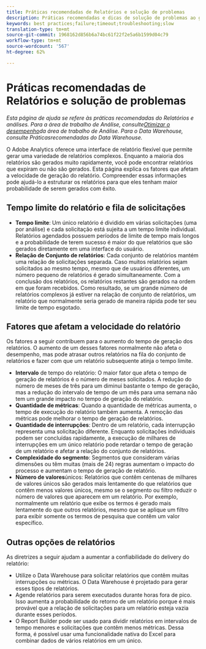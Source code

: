 ```yaml
---
title: Práticas recomendadas de Relatórios e solução de problemas
description: Práticas recomendadas e dicas de solução de problemas ao gerar relatórios.
keywords: best practices;failure;timeout;troubleshooting;slow
translation-type: tm+mt
source-git-commit: 1968162d856b6a74bc61f22f2e5a6b1599d04c79
workflow-type: tm+mt
source-wordcount: '567'
ht-degree: 62%

---
```



# Práticas recomendadas de Relatórios e solução de problemas

*Esta página de ajuda se refere às práticas recomendadas do Relatórios e análises. Para a área de trabalho de Análise, consulte[Otimizar o desempenho](../analysis-workspace/workspace-faq/optimizing-performance.md)da área de trabalho de Análise. Para o Data Warehouse, consulte Práticas[](/help/export/data-warehouse/data-warehouse-bp.md)recomendadas do Data Warehouse.*

O Adobe Analytics oferece uma interface de relatório flexível que permite gerar uma variedade de relatórios complexos. Enquanto a maioria dos relatórios são gerados muito rapidamente, você pode encontrar relatórios que expiram ou não são gerados. Esta página explica os fatores que afetam a velocidade de geração do relatório. Compreender essas informações pode ajudá-lo a estruturar os relatórios para que eles tenham maior probabilidade de serem gerados com êxito.

## Tempo limite do relatório e fila de solicitações

* **Tempo limite**: Um único relatório é dividido em várias solicitações (uma por análise) e cada solicitação está sujeita a um tempo limite individual. Relatórios agendados possuem períodos de limite de tempo mais longos e a probabilidade de terem sucesso é maior do que relatórios que são gerados diretamente em uma interface do usuário.
* **Relação de Conjunto de relatórios**: Cada conjunto de relatórios mantém uma relação de solicitações separada. Caso muitos relatórios sejam solicitados ao mesmo tempo, mesmo que de usuários diferentes, um número pequeno de relatórios é gerado simultaneamente. Com a conclusão dos relatórios, os relatórios restantes são gerados na ordem em que foram recebidos. Como resultado, se um grande número de relatórios complexos já estiver na relação de conjunto de relatórios, um relatório que normalmente seria gerado de maneira rápida pode ter seu limite de tempo esgotado.

## Fatores que afetam a velocidade do relatório

Os fatores a seguir contribuem para o aumento do tempo de geração dos relatórios. O aumento de um desses fatores normalmente não afeta o desempenho, mas pode atrasar outros relatórios na fila do conjunto de relatórios e fazer com que um relatório subsequente atinja o tempo limite.

* **Intervalo** de tempo do relatório: O maior fator que afeta o tempo de geração de relatórios é o número de meses solicitados. A redução do número de meses de três para um diminui bastante o tempo de geração, mas a redução do intervalo de tempo de um mês para uma semana não tem um grande impacto no tempo de geração do relatório.
* **Quantidade de métricas**: Quando a quantidade de métricas aumenta, o tempo de execução do relatório também aumenta. A remoção das métricas pode melhorar o tempo de geração de relatórios.
* **Quantidade de interrupções**: Dentro de um relatório, cada interrupção representa uma solicitação diferente. Enquanto solicitações individuais podem ser concluídas rapidamente, a execução de milhares de interrupções em um único relatório pode retardar o tempo de geração de um relatório e afetar a relação do conjunto de relatórios.
* **Complexidade do segmento**: Segmentos que consideram várias dimensões ou têm muitas (mais de 24) regras aumentam o impacto do processo e aumentam o tempo de geração de relatório.
* **Número de valores**&#x200B;únicos: Relatórios que contêm centenas de milhares de valores únicos são gerados mais lentamente do que relatórios que contêm menos valores únicos, mesmo se o segmento ou filtro reduzir o número de valores que aparecem em um relatório. Por exemplo, normalmente um relatório que exibe os termos é gerado mais lentamente do que outros relatórios, mesmo que se aplique um filtro para exibir somente os termos de pesquisa que contêm um valor específico.

## Outras opções de relatórios

As diretrizes a seguir ajudam a aumentar a confiabilidade do delivery do relatório:

* Utilize o Data Warehouse para solicitar relatórios que contêm muitas interrupções ou métricas. O Data Warehouse é projetado para gerar esses tipos de relatórios.
* Agende relatórios para serem executados durante horas fora de pico. Isso aumenta a probabilidade do retorno de um relatório porque é mais provável que a relação de solicitações para um relatório esteja vazia durante esses períodos.
* O Report Builder pode ser usado para dividir relatórios em intervalos de tempo menores e solicitações que contêm menos métricas. Dessa forma, é possível usar uma funcionalidade nativa do Excel para combinar dados de vários relatórios em um único.
